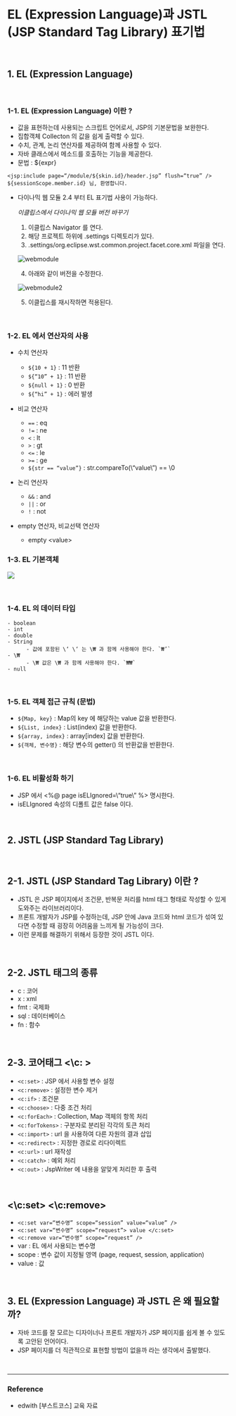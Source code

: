 # EL (Expression Language)과 JSTL (JSP Standard Tag Library) 표기법

<br>

## 1. EL (Expression Language)

<br>

### 1-1. EL (Expression Language) 이란 ?
- 값을 표현하는데 사용되는 스크립트 언어로서, JSP의 기본문법을 보완한다.
- 집합객체 Collecton 의 값을 쉽게 출력할 수 있다.
- 수치, 관계, 논리 연산자를 제공하여 함께 사용할 수 있다.
- 자바 클래스에서 메소드를 호출하는 기능을 제공한다.
- 문법 : ${expr}
```
<jsp:include page=“/module/${skin.id}/header.jsp” flush=“true” />
${sessionScope.member.id} 님, 환영합니다.
```

- 다이나믹 웹 모듈 2.4 부터 EL 표기법 사용이 가능하다.

  *이클립스에서 다이나믹 웹 모듈 버전 바꾸기*

  1. 이클립스 Navigator 를 연다.
  2. 해당 프로젝트 하위에 .settings 디렉토리가 있다.
  3. .settings/org.eclipse.wst.common.project.facet.core.xml 파일을 연다.

  ![webmodule](webmodule.png)

  4. 아래와 같이 버전을 수정한다.

  ![webmodule2](webmodule2.png)

  5. 이클립스를 재시작하면 적용된다.

<br>

### 1-2. EL 에서 연산자의 사용
- 수치 연산자
	 - `${10 + 1}` : 11 반환
	 - `${“10” + 1}` : 11  반환
	 - `${null + 1}` : 0 반환
	 - `${“hi” + 1}` : 에러 발생

- 비교 연산자
	 - `==` : eq
	 - `!=` : ne
	 - `<` : lt
	 - `>` : gt
	 - `<=` : le
	 - `>=` : ge
	 - `${str == “value”}` : str.compareTo(\“value\”) \=\= \0

- 논리 연산자
	 - `&&` : and
	 - `||` : or
	 - `!` : not

- empty 연산자, 비교선택 연산자
	 - empty \<value\>

### 1-3. EL 기본객체

  ![](el.png)

<br>

### 1-4. EL 의 데이터 타입
	- boolean
	- int
	- double
	- String
		  - 값에 포함된 \‘ \‘ 는 \₩ 과 함께 사용해야 한다. `₩’`
	- \₩
		  - \₩ 값은 \₩ 과 함께 사용해야 한다. `₩₩`
	- null

<br>

### 1-5. EL 객체 접근 규칙 (문법)
- `${Map, key}` : Map의 key 에 해당하는 value 값을 반환한다.
- `${List, index}` : List(index) 값을 반환한다.
- `${array, index}` : array\[index\] 값을 반환한다.
- `${객체, 변수명}` : 해당 변수의 getter() 의 반환값을 반환한다.

<br>

### 1-6. EL 비활성화 하기
- JSP 에서 \<\%\@ page isELIgnored\=\“true\” \%\> 명시한다.
- isELIgnored 속성의 디폴트 값은 false 이다.

<br>

## 2. JSTL (JSP Standard Tag Library)

<br>

## 2-1. JSTL (JSP Standard Tag Library) 이란 ?
- JSTL 은 JSP 페이지에서 조건문, 반복문 처리를 html 태그 형태로 작성할 수 있게 도와주는 라이브러리이다.
- 프론트 개발자가 JSP를 수정하는데, JSP 안에 Java 코드와 html 코드가 섞여 있다면 수정할 때 굉장히 어려움을 느끼게 될 가능성이 크다.
- 이런 문제를 해결하기 위해서 등장한 것이 JSTL 이다.

<br>

## 2-2. JSTL 태그의 종류
- c : 코어
- x : xml
- fmt : 국제화
- sql : 데이터베이스
- fn : 함수

<br>

## 2-3. 코어태그 \<\c\: \>
- `<c:set>` : JSP 에서 사용할 변수 설정
- `<c:remove>` : 설정한 변수 제거
- `<c:if>` : 조건문
- `<c:choose>` : 다중 조건 처리
- `<c:forEach>` : Collection, Map 객체의 항목 처리
- `<c:forTokens>` : 구분자로 분리된 각각의 토큰 처리
- `<c:import>` : url 을 사용하여 다른 자원의 결과 삽입
- `<c:redirect>` : 지정한 경로로 리다이렉트
- `<c:url>` : url 재작성
- `<c:catch>` : 예외 처리
- `<c:out>` : JspWriter 에 내용을 알맞게 처리한 후 출력

<br>

## \<\c\:set\> \<\c\:remove\>
- `<c:set var=“변수명” scope=“session” value=“value” />`
- `<c:set var=“변수명” scope=“request”> value </c:set>`
- `<c:remove var=“변수명” scope=“request” />`
- var : EL 에서 사용되는 변수명
- scope : 변수 값이 지정될 영역 (page, request, session, application)
- value : 값

<br>

## 3. EL (Expression Language) 과 JSTL 은 왜 필요할까?
 - 자바 코드를 잘 모르는 디자이너나 프론트 개발자가 JSP 페이지를 쉽게 볼 수 있도록 고안된 언어이다.
 - JSP 페이지를 더 직관적으로 표현할 방법이 없을까 라는 생각에서 출발했다.

<br>

<hr>

### Reference
 - edwith [부스트코스] 교육 자료 
